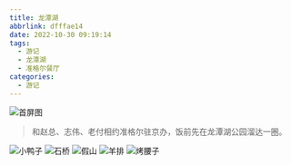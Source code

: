 ```yaml
---
title: 龙潭湖
abbrlink: dfffae14
date: 2022-10-30 09:19:14
tags:
  - 游记
  - 龙潭湖
  - 准格尔餐厅
categories:
  - 游记
---
```


![首屏图](https://s11.ax1x.com/2024/02/09/pF3K2Of.jpg)

<!-- more -->

> 和赵总、志伟、老付相约准格尔驻京办，饭前先在龙潭湖公园溜达一圈。

![小鸭子](https://s11.ax1x.com/2024/02/09/pF3KWm8.jpg)
![石桥](https://s11.ax1x.com/2024/02/09/pF3Kg6P.jpg)
![假山](https://s11.ax1x.com/2024/02/09/pF3K5kQ.jpg)
![羊排](https://s11.ax1x.com/2024/02/09/pF3KhTg.jpg)
![烤腰子](https://s11.ax1x.com/2024/02/09/pF3Kf0S.jpg)
